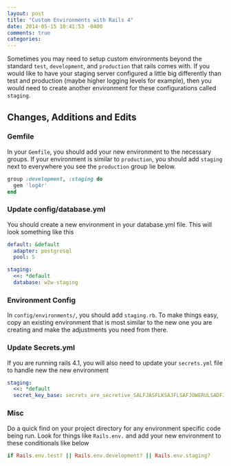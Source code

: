 ```yaml
---
layout: post
title: "Custom Environments with Rails 4"
date: 2014-05-15 10:41:53 -0400
comments: true
categories: 
---
```


Sometimes you may need to setup custom environments beyond the standard `test`, `development`, and `production` that rails comes with.  If you would like to have your staging server configured a little big differently than test and production (maybe higher logging levels for example), then you would need to create another environment for these configurations called `staging`.

## Changes, Additions and Edits
### Gemfile
In your `Gemfile`, you should add your new environment to the necessary groups.  If your environment is similar to `production`, you should add `staging` next to everywhere you see the `production` group lie below.

```ruby
group :development, :staging do
  gem 'log4r'
end
``` 
### Update config/database.yml
You should create a new environment in your database.yml file.  This will look something like this

```yml
default: &default
  adapter: postgresql
  pool: 5

staging:
  <<: *default
  database: w2w-staging
```

### Environment Config
In `config/environments/`, you should add `staging.rb`.  To make things easy, copy an existing environment that is most similar to the new one you are creating and make the adjustments you need from there.

### Update Secrets.yml
If you are running rails 4.1, you will also need to update your `secrets.yml` file to handle new the new environment

```yml
staging:
  <<: *default
  secret_key_base: secrets_are_secretive_SALFJASFLKSAJFLSAFJOWERULSADFJLKSAFJD

```

### Misc
Do a quick find on your project directory for any environment specific code being run.  Look for things like `Rails.env.` and add your new environment to these conditionals like below

```ruby
if Rails.env.test? || Rails.env.development? || Rails.env.staging?
```
